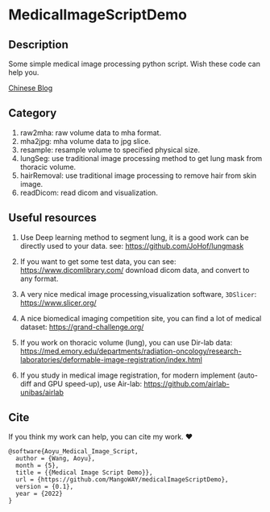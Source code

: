 # MedicalImageScriptDemo
## Description
Some simple medical image processing python script. Wish these code can help you.

[Chinese Blog](https://www.cnblogs.com/WAoyu/tag/%E5%8C%BB%E5%AD%A6%E5%BD%B1%E5%83%8F/)

## Category
1. raw2mha: raw volume data to mha format.
2. mha2jpg: mha volume data to jpg slice. 
3. resample: resample volume to specified physical size.
4. lungSeg: use traditional image processing method to get lung mask from thoracic volume.
5. hairRemoval: use traditional image processing to remove hair from skin image.
6. readDicom: read dicom and visualization.

## Useful resources

1. Use Deep learning method to segment lung, it is a good work can be directly used to your data. see: https://github.com/JoHof/lungmask

2. If you want to get some test data, you can see: https://www.dicomlibrary.com/ download dicom data, and convert to any format.

3. A very nice medical image processing,visualization software, ``3DSlicer``: https://www.slicer.org/

4. A nice biomedical imaging competition site, you can find a lot of medical dataset: https://grand-challenge.org/

5. If you work on thoracic volume (lung), you can use Dir-lab data: https://med.emory.edu/departments/radiation-oncology/research-laboratories/deformable-image-registration/index.html

6. If you study in medical image registration, for modern implement (auto-diff and GPU speed-up), use Air-lab: https://github.com/airlab-unibas/airlab

## Cite
If you think my work can help, you can cite my work. ♥️
```
@software{Aoyu_Medical_Image_Script,
  author = {Wang, Aoyu},
  month = {5},
  title = {{Medical Image Script Demo}},
  url = {https://github.com/MangoWAY/medicalImageScriptDemo},
  version = {0.1},
  year = {2022}
}

```